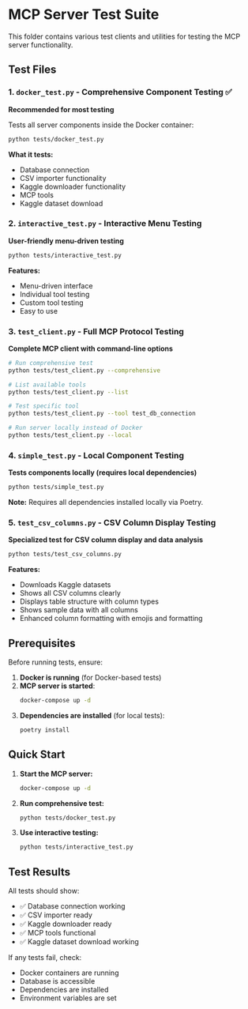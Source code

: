 # MCP Server Test Suite

This folder contains various test clients and utilities for testing the MCP server functionality.

## Test Files

### 1. `docker_test.py` - Comprehensive Component Testing ✅
**Recommended for most testing**

Tests all server components inside the Docker container:
```bash
python tests/docker_test.py
```

**What it tests:**
- Database connection
- CSV importer functionality
- Kaggle downloader functionality
- MCP tools
- Kaggle dataset download

### 2. `interactive_test.py` - Interactive Menu Testing
**User-friendly menu-driven testing**

```bash
python tests/interactive_test.py
```

**Features:**
- Menu-driven interface
- Individual tool testing
- Custom tool testing
- Easy to use

### 3. `test_client.py` - Full MCP Protocol Testing
**Complete MCP client with command-line options**

```bash
# Run comprehensive test
python tests/test_client.py --comprehensive

# List available tools
python tests/test_client.py --list

# Test specific tool
python tests/test_client.py --tool test_db_connection

# Run server locally instead of Docker
python tests/test_client.py --local
```

### 4. `simple_test.py` - Local Component Testing
**Tests components locally (requires local dependencies)**

```bash
python tests/simple_test.py
```

**Note:** Requires all dependencies installed locally via Poetry.

### 5. `test_csv_columns.py` - CSV Column Display Testing
**Specialized test for CSV column display and data analysis**

```bash
python tests/test_csv_columns.py
```

**Features:**
- Downloads Kaggle datasets
- Shows all CSV columns clearly
- Displays table structure with column types
- Shows sample data with all columns
- Enhanced column formatting with emojis and formatting

## Prerequisites

Before running tests, ensure:

1. **Docker is running** (for Docker-based tests)
2. **MCP server is started**:
   ```bash
   docker-compose up -d
   ```
3. **Dependencies are installed** (for local tests):
   ```bash
   poetry install
   ```

## Quick Start

1. **Start the MCP server:**
   ```bash
   docker-compose up -d
   ```

2. **Run comprehensive test:**
   ```bash
   python tests/docker_test.py
   ```

3. **Use interactive testing:**
   ```bash
   python tests/interactive_test.py
   ```

## Test Results

All tests should show:
- ✅ Database connection working
- ✅ CSV importer ready
- ✅ Kaggle downloader ready
- ✅ MCP tools functional
- ✅ Kaggle dataset download working

If any tests fail, check:
- Docker containers are running
- Database is accessible
- Dependencies are installed
- Environment variables are set
